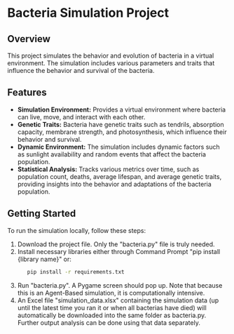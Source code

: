 # Bacteria Simulation Project

## Overview
This project simulates the behavior and evolution of bacteria in a virtual environment. The simulation includes various parameters and traits that influence the behavior and survival of the bacteria.

## Features
- **Simulation Environment:** Provides a virtual environment where bacteria can live, move, and interact with each other.
- **Genetic Traits:** Bacteria have genetic traits such as tendrils, absorption capacity, membrane strength, and photosynthesis, which influence their behavior and survival.
- **Dynamic Environment:** The simulation includes dynamic factors such as sunlight availability and random events that affect the bacteria population.
- **Statistical Analysis:** Tracks various metrics over time, such as population count, deaths, average lifespan, and average genetic traits, providing insights into the behavior and adaptations of the bacteria population.

## Getting Started
To run the simulation locally, follow these steps:

1. Download the project file. Only the "bacteria.py" file is truly needed.
2. Install necessary libraries either through Command Prompt "pip install {library name}" or:
   ```bash
      pip install -r requirements.txt
3. Run "bacteria.py". A Pygame screen should pop up. Note that because this is an Agent-Based simulation, it is computationally intensive.
4. An Excel file "simulation_data.xlsx" containing the simulation data (up until the latest time you ran it or when all bacterias have died) will automatically be downloaded into the same folder as bacteria.py. Further output analysis can be done using that data separately.


